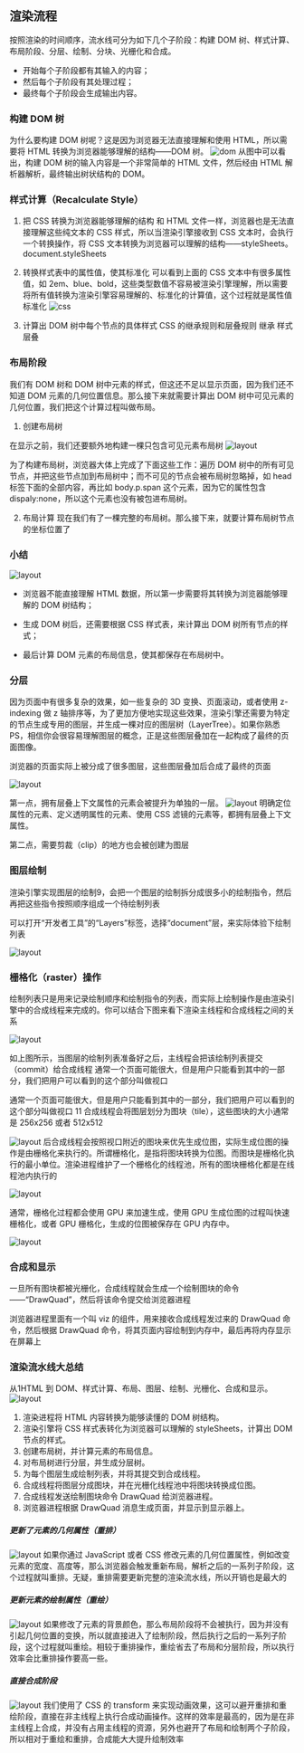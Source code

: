 
## 渲染流程

按照渲染的时间顺序，流水线可分为如下几个子阶段：构建 DOM 树、样式计算、布局阶段、分层、绘制、分块、光栅化和合成。

* 开始每个子阶段都有其输入的内容；
* 然后每个子阶段有其处理过程；
* 最终每个子阶段会生成输出内容。


### 构建 DOM 树
  为什么要构建 DOM 树呢？这是因为浏览器无法直接理解和使用 HTML，所以需要将 HTML 转换为浏览器能够理解的结构——DOM 树。
![dom](../../public/chrome/3.webp)
从图中可以看出，构建 DOM 树的输入内容是一个非常简单的 HTML 文件，然后经由 HTML 解析器解析，最终输出树状结构的 DOM。

### 样式计算（Recalculate Style）
  1. 把 CSS 转换为浏览器能够理解的结构
  和 HTML 文件一样，浏览器也是无法直接理解这些纯文本的 CSS 样式，所以当渲染引擎接收到 CSS 文本时，会执行一个转换操作，将 CSS 文本转换为浏览器可以理解的结构——styleSheets。 document.styleSheets
  
  2. 转换样式表中的属性值，使其标准化
  可以看到上面的 CSS 文本中有很多属性值，如 2em、blue、bold，这些类型数值不容易被渲染引擎理解，所以需要将所有值转换为渲染引擎容易理解的、标准化的计算值，这个过程就是属性值标准化
  ![css](../../public/chrome/4.webp)

  3. 计算出 DOM 树中每个节点的具体样式
    CSS 的继承规则和层叠规则
    继承
    样式层叠

### 布局阶段
  我们有 DOM 树和 DOM 树中元素的样式，但这还不足以显示页面，因为我们还不知道 DOM 元素的几何位置信息。那么接下来就需要计算出 DOM 树中可见元素的几何位置，我们把这个计算过程叫做布局。

  1. 创建布局树

  在显示之前，我们还要额外地构建一棵只包含可见元素布局树
   ![layout](../../public/chrome/5.webp)

  为了构建布局树，浏览器大体上完成了下面这些工作：遍历 DOM 树中的所有可见节点，并把这些节点加到布局树中；而不可见的节点会被布局树忽略掉，如 head 标签下面的全部内容，再比如 body.p.span 这个元素，因为它的属性包含 dispaly:none，所以这个元素也没有被包进布局树。

2. 布局计算
  现在我们有了一棵完整的布局树。那么接下来，就要计算布局树节点的坐标位置了

### 小结

![layout](../../public/chrome/6.webp)

* 浏览器不能直接理解 HTML 数据，所以第一步需要将其转换为浏览器能够理解的 DOM 树结构；

* 生成 DOM 树后，还需要根据 CSS 样式表，来计算出 DOM 树所有节点的样式；

* 最后计算 DOM 元素的布局信息，使其都保存在布局树中。

### 分层
因为页面中有很多复杂的效果，如一些复杂的 3D 变换、页面滚动，或者使用 z-indexing 做 z 轴排序等，为了更加方便地实现这些效果，渲染引擎还需要为特定的节点生成专用的图层，并生成一棵对应的图层树（LayerTree）。如果你熟悉 PS，相信你会很容易理解图层的概念，正是这些图层叠加在一起构成了最终的页面图像。

浏览器的页面实际上被分成了很多图层，这些图层叠加后合成了最终的页面

![layout](../../public/chrome/7.webp)

第一点，拥有层叠上下文属性的元素会被提升为单独的一层。
![layout](../../public/chrome/8.webp)
明确定位属性的元素、定义透明属性的元素、使用 CSS 滤镜的元素等，都拥有层叠上下文属性。

第二点，需要剪裁（clip）的地方也会被创建为图层

### 图层绘制

渲染引擎实现图层的绘制9，会把一个图层的绘制拆分成很多小的绘制指令，然后再把这些指令按照顺序组成一个待绘制列表

可以打开“开发者工具”的“Layers”标签，选择“document”层，来实际体验下绘制列表

![layout](../../public/chrome/9.webp)

### 栅格化（raster）操作
绘制列表只是用来记录绘制顺序和绘制指令的列表，而实际上绘制操作是由渲染引擎中的合成线程来完成的。你可以结合下图来看下渲染主线程和合成线程之间的关系

![layout](../../public/chrome/10.webp)

如上图所示，当图层的绘制列表准备好之后，主线程会把该绘制列表提交（commit）给合成线程
通常一个页面可能很大，但是用户只能看到其中的一部分，我们把用户可以看到的这个部分叫做视口

通常一个页面可能很大，但是用户只能看到其中的一部分，我们把用户可以看到的这个部分叫做视口
11
合成线程会将图层划分为图块（tile），这些图块的大小通常是 256x256 或者 512x512

![layout](../../public/chrome/11.webp)
后合成线程会按照视口附近的图块来优先生成位图，实际生成位图的操作是由栅格化来执行的。所谓栅格化，是指将图块转换为位图。而图块是栅格化执行的最小单位。渲染进程维护了一个栅格化的线程池，所有的图块栅格化都是在线程池内执行的

![layout](../../public/chrome/12.webp)

通常，栅格化过程都会使用 GPU 来加速生成，使用 GPU 生成位图的过程叫快速栅格化，或者 GPU 栅格化，生成的位图被保存在 GPU 内存中。

![layout](../../public/chrome/13.webp)


### 合成和显示
一旦所有图块都被光栅化，合成线程就会生成一个绘制图块的命令——“DrawQuad”，然后将该命令提交给浏览器进程

浏览器进程里面有一个叫 viz 的组件，用来接收合成线程发过来的 DrawQuad 命令，然后根据 DrawQuad 命令，将其页面内容绘制到内存中，最后再将内存显示在屏幕上

### 渲染流水线大总结

从1HTML 到 DOM、样式计算、布局、图层、绘制、光栅化、合成和显示。
![layout](../../public/chrome/14.webp)

1. 渲染进程将 HTML 内容转换为能够读懂的 DOM 树结构。
2. 渲染引擎将 CSS 样式表转化为浏览器可以理解的 styleSheets，计算出 DOM 节点的样式。
3. 创建布局树，并计算元素的布局信息。
4. 对布局树进行分层，并生成分层树。
5. 为每个图层生成绘制列表，并将其提交到合成线程。
6. 合成线程将图层分成图块，并在光栅化线程池中将图块转换成位图。
7. 合成线程发送绘制图块命令 DrawQuad 给浏览器进程。
8. 浏览器进程根据 DrawQuad 消息生成页面，并显示到显示器上。

##### 更新了元素的几何属性（重排）
![layout](../../public/chrome/15.webp)
如果你通过 JavaScript 或者 CSS 修改元素的几何位置属性，例如改变元素的宽度、高度等，那么浏览器会触发重新布局，解析之后的一系列子阶段，这个过程就叫重排。无疑，重排需要更新完整的渲染流水线，所以开销也是最大的

##### 更新元素的绘制属性（重绘）
![layout](../../public/chrome/16.webp)
如果修改了元素的背景颜色，那么布局阶段将不会被执行，因为并没有引起几何位置的变换，所以就直接进入了绘制阶段，然后执行之后的一系列子阶段，这个过程就叫重绘。相较于重排操作，重绘省去了布局和分层阶段，所以执行效率会比重排操作要高一些。

##### 直接合成阶段
![layout](../../public/chrome/17.webp)
我们使用了 CSS 的 transform 来实现动画效果，这可以避开重排和重绘阶段，直接在非主线程上执行合成动画操作。这样的效率是最高的，因为是在非主线程上合成，并没有占用主线程的资源，另外也避开了布局和绘制两个子阶段，所以相对于重绘和重排，合成能大大提升绘制效率
